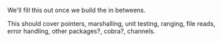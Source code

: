We'll fill this out once we build the in betweens.

This should cover pointers, marshalling, unit testing, ranging, file reads, error handling, other packages?, cobra?, channels.